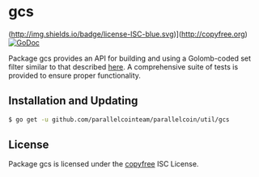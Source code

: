 # gcs

(http://img.shields.io/badge/license-ISC-blue.svg)](http://copyfree.org)
[![GoDoc](https://godoc.org/github.com/parallelcointeam/parallelcoin/util/gcs?status.png)](http://godoc.org/github.com/parallelcointeam/parallelcoin/util/gcs)

Package gcs provides an API for building and using a Golomb-coded set filter similar to that described [here](http://giovanni.bajo.it/post/47119962313/golomb-coded-sets-smaller-than-bloom-filters). A comprehensive suite of tests is provided to ensure proper functionality.

## Installation and Updating

```bash
$ go get -u github.com/parallelcointeam/parallelcoin/util/gcs
```

## License

Package gcs is licensed under the [copyfree](http://copyfree.org) ISC License.

